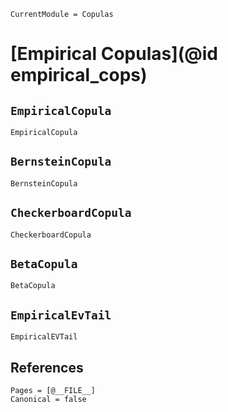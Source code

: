 ```@meta
CurrentModule = Copulas
```

# [Empirical Copulas](@id empirical_cops)

## `EmpiricalCopula`

```@docs; canonical=false
EmpiricalCopula
```

## `BernsteinCopula`

```@docs; canonical=false
BernsteinCopula
```

## `CheckerboardCopula`

```@docs; canonical=false
CheckerboardCopula
```

## `BetaCopula`
```@docs; canonical=false
BetaCopula
```


## `EmpiricalEvTail`

```@docs; canonical=false
EmpiricalEVTail
```


## References

```@bibliography
Pages = [@__FILE__]
Canonical = false
```